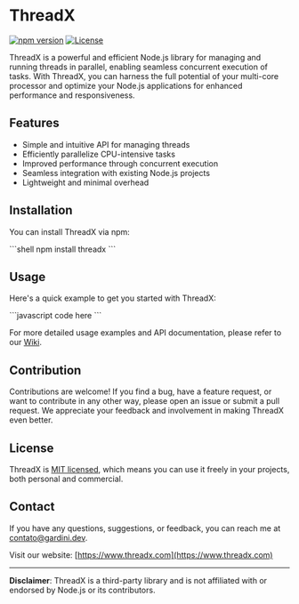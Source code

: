 # ThreadX

[![npm version](https://badge.fury.io/js/threadx.svg)](https://www.npmjs.com/package/threadx)
[![License](https://img.shields.io/badge/license-MIT-blue.svg)](https://opensource.org/licenses/MIT)

ThreadX is a powerful and efficient Node.js library for managing and running threads in parallel, enabling seamless concurrent execution of tasks. With ThreadX, you can harness the full potential of your multi-core processor and optimize your Node.js applications for enhanced performance and responsiveness.

## Features

-   Simple and intuitive API for managing threads
-   Efficiently parallelize CPU-intensive tasks
-   Improved performance through concurrent execution
-   Seamless integration with existing Node.js projects
-   Lightweight and minimal overhead

## Installation

You can install ThreadX via npm:

\`\`\`shell
npm install threadx
\`\`\`

## Usage

Here's a quick example to get you started with ThreadX:

\`\`\`javascript
code here
\`\`\`

For more detailed usage examples and API documentation, please refer to our [Wiki](https://github.com/Lucas-Gardini/threadx/wiki).

## Contribution

Contributions are welcome! If you find a bug, have a feature request, or want to contribute in any other way, please open an issue or submit a pull request. We appreciate your feedback and involvement in making ThreadX even better.

## License

ThreadX is [MIT licensed](https://opensource.org/licenses/MIT), which means you can use it freely in your projects, both personal and commercial.

## Contact

If you have any questions, suggestions, or feedback, you can reach me at contato@gardini.dev.

Visit our website: [https://www.threadx.com](https://www.threadx.com)

---

**Disclaimer**: ThreadX is a third-party library and is not affiliated with or endorsed by Node.js or its contributors.
